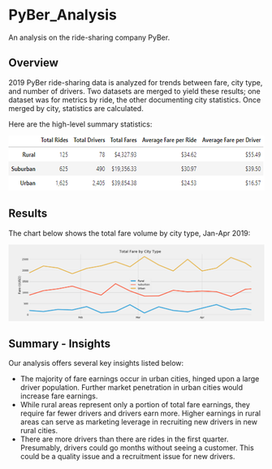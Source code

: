 # PyBer_Analysis
An analysis on the ride-sharing company PyBer.
## Overview
2019 PyBer ride-sharing data is analyzed for trends between fare, city type, and number of drivers. Two datasets are merged to yield these results; one dataset was for metrics by ride, the other documenting city statistics. Once merged by city, statistics are calculated.

Here are the high-level summary statistics:
<p align="center">
  <img width="581" height="109" src="https://github.com/DenverSherman/PyBer_Analysis/blob/master/Resources/Summary.png">
</p>

## Results
The chart below shows the total fare volume by city type, Jan-Apr 2019:
<p align="center">
  <img src="https://github.com/DenverSherman/PyBer_Analysis/blob/master/Analysis/Fig1.png">
</p>

## Summary - Insights
Our analysis offers several key insights listed below:
* The majority of fare earnings occur in urban cities, hinged upon a large driver population. Further market penetration in urban cities would increase fare earnings.
* While rural areas represent only a portion of total fare earnings, they require far fewer drivers and drivers earn more. Higher earnings in rural areas can serve as marketing leverage in recruiting new drivers in new rural cities.
* There are more drivers than there are rides in the first quarter. Presumably, drivers could go months without seeing a customer. This could be a quality issue and a recruitment issue for new drivers.
